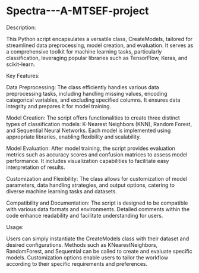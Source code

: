 # Spectra---A-MTSEF-project
Description:

This Python script encapsulates a versatile class, CreateModels, tailored for streamlined data preprocessing, model creation, and evaluation. It serves as a comprehensive toolkit for machine learning tasks, particularly classification, leveraging popular libraries such as TensorFlow, Keras, and scikit-learn.

Key Features:

Data Preprocessing: The class efficiently handles various data preprocessing tasks, including handling missing values, encoding categorical variables, and excluding specified columns. It ensures data integrity and prepares it for model training.

Model Creation: The script offers functionalities to create three distinct types of classification models: K-Nearest Neighbors (KNN), Random Forest, and Sequential Neural Networks. Each model is implemented using appropriate libraries, enabling flexibility and scalability.

Model Evaluation: After model training, the script provides evaluation metrics such as accuracy scores and confusion matrices to assess model performance. It includes visualization capabilities to facilitate easy interpretation of results.

Customization and Flexibility: The class allows for customization of model parameters, data handling strategies, and output options, catering to diverse machine learning tasks and datasets.

Compatibility and Documentation: The script is designed to be compatible with various data formats and environments. Detailed comments within the code enhance readability and facilitate understanding for users.

Usage:

Users can simply instantiate the CreateModels class with their dataset and desired configurations.
Methods such as KNearestNeighbors, RandomForest, and Sequential can be called to create and evaluate specific models.
Customization options enable users to tailor the workflow according to their specific requirements and preferences.
